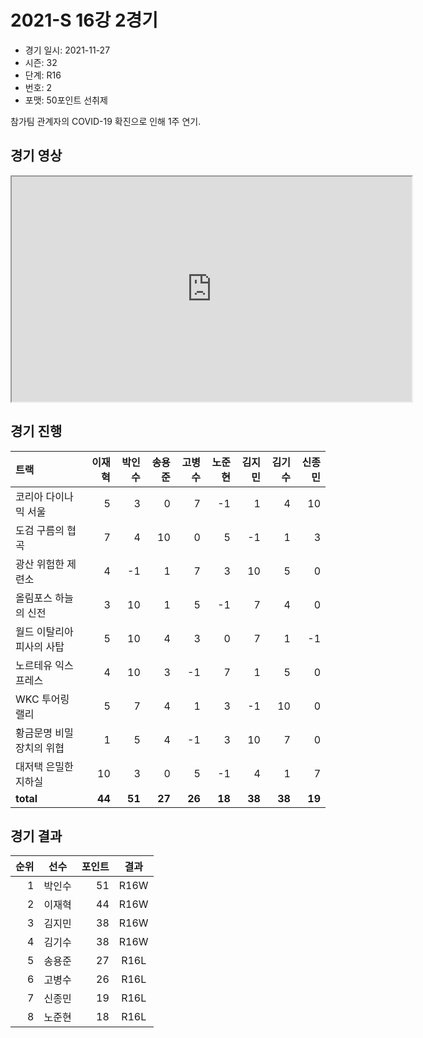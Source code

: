 # 2021-S 16강 2경기

- 경기 일시: 2021-11-27
- 시즌: 32
- 단계: R16
- 번호: 2
- 포맷: 50포인트 선취제



참가팀 관계자의 COVID-19 확진으로 인해 1주 연기.

## 경기 영상
<iframe width="640" height="360"
src="https://www.youtube.com/embed/ycxsTpZPmRE">
</iframe>

## 경기 진행

| 트랙 | 이재혁 | 박인수 | 송용준 | 고병수 | 노준현 | 김지민 | 김기수 | 신종민 |
|:---|---:|---:|---:|---:|---:|---:|---:|---:|
| 코리아 다이나믹 서울 | 5 | 3 | 0 | 7 | -1 | 1 | 4 | 10 |
| 도검 구름의 협곡 | 7 | 4 | 10 | 0 | 5 | -1 | 1 | 3 |
| 광산 위험한 제련소 | 4 | -1 | 1 | 7 | 3 | 10 | 5 | 0 |
| 올림포스 하늘의 신전 | 3 | 10 | 1 | 5 | -1 | 7 | 4 | 0 |
| 월드 이탈리아 피사의 사탑 | 5 | 10 | 4 | 3 | 0 | 7 | 1 | -1 |
| 노르테유 익스프레스 | 4 | 10 | 3 | -1 | 7 | 1 | 5 | 0 |
| WKC 투어링 랠리 | 5 | 7 | 4 | 1 | 3 | -1 | 10 | 0 |
| 황금문명 비밀장치의 위협 | 1 | 5 | 4 | -1 | 3 | 10 | 7 | 0 |
| 대저택 은밀한 지하실 | 10 | 3 | 0 | 5 | -1 | 4 | 1 | 7 |
| __total__ | __44__ | __51__ | __27__ | __26__ | __18__ | __38__ | __38__ | __19__ |




## 경기 결과

| 순위 | 선수 | 포인트 | 결과 |
|---:|:---:|---:|:---:|
| 1 | 박인수 | 51 | R16W |
| 2 | 이재혁 | 44 | R16W |
| 3 | 김지민 | 38 | R16W |
| 4 | 김기수 | 38 | R16W |
| 5 | 송용준 | 27 | R16L |
| 6 | 고병수 | 26 | R16L |
| 7 | 신종민 | 19 | R16L |
| 8 | 노준현 | 18 | R16L |

